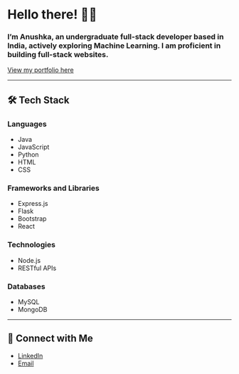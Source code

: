 # Hello there! 🍁💫

### I’m Anushka, an undergraduate full-stack developer based in India, actively exploring Machine Learning. I am proficient in building full-stack websites. 
[View my portfolio here](https://zuuzuu.notion.site/Hi-I-m-Anushka-269ca0c0e7634ea78a052ddd82a23bc3)

---

## 🛠 Tech Stack

### **Languages**
- Java
- JavaScript
- Python
- HTML
- CSS

### **Frameworks and Libraries**
- Express.js
- Flask
- Bootstrap
- React

### **Technologies**
- Node.js
- RESTful APIs

### **Databases**
- MySQL
- MongoDB

---

## 🔗 Connect with Me

- [LinkedIn](https://www.linkedin.com/in/anushka-gupta-here/)
- [Email](mailto:anushkayol001@gmail.com)
